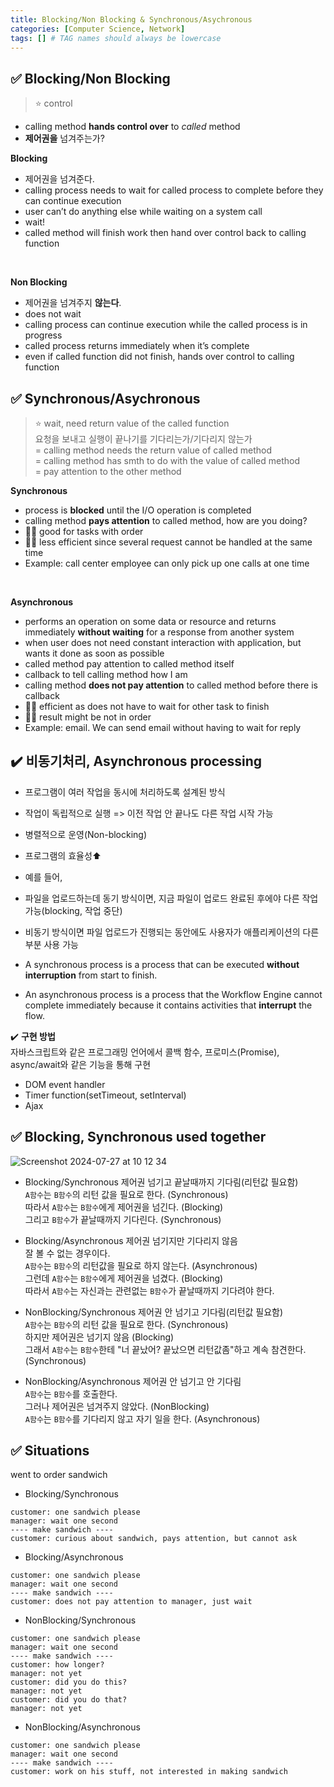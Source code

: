 ```yaml
---
title: Blocking/Non Blocking & Synchronous/Asychronous
categories: [Computer Science, Network]
tags: [] # TAG names should always be lowercase
---
```


## ✅ Blocking/Non Blocking

> ⭐️ control <br>

- calling method **hands control over** to _called_ method
- **제어권을** 넘겨주는가? <br>

**Blocking** <br>

- 제어권을 넘겨준다.
- calling process needs to wait for called process to complete before they can continue execution
- user can’t do anything else while waiting on a system call
- wait!
- called method will finish work then hand over control back to calling function

<br>

**Non Blocking** <br>

- 제어권을 넘겨주지 **않는다**.
- does not wait
- calling process can continue execution while the called process is in progress
- called process returns immediately when it’s complete
- even if called function did not finish, hands over control to calling function

## ✅ Synchronous/Asychronous

> ⭐️ wait, need return value of the called function <br>
> 요청을 보내고 실행이 끝나기를 기다리는가/기다리지 않는가 <br>
> = calling method needs the return value of called method <br>
> = calling method has smth to do with the value of called method <br>
> = pay attention to the other method <br>

**Synchronous** <br>

- process is **blocked** until the I/O operation is completed
- calling method **pays attention** to called method, how are you doing?
- 👍🏻 good for tasks with order
- 👎🏻 less efficient since several request cannot be handled at the same time
- Example: call center employee can only pick up one calls at one time

<br>

**Asynchronous** <br>

- performs an operation on some data or resource and returns immediately **without waiting** for a response from another system
- when user does not need constant interaction with application, but wants it done as soon as possible
- called method pay attention to called method itself
- callback to tell calling method how I am
- calling method **does not pay attention** to called method before there is callback
- 👍🏻 efficient as does not have to wait for other task to finish
- 👎🏻 result might be not in order
- Example: email. We can send email without having to wait for reply

## ✔️ 비동기처리, Asynchronous processing

- 프로그램이 여러 작업을 동시에 처리하도록 설계된 방식
- 작업이 독립적으로 실행 => 이전 작업 안 끝나도 다른 작업 시작 가능
- 병렬적으로 운영(Non-blocking)
- 프로그램의 효율성⬆️

- 예를 들어,
- 파일을 업로드하는데 동기 방식이면, 지금 파일이 업로드 완료된 후에야 다른 작업 가능(blocking, 작업 중단)
- 비동기 방식이면 파일 업로드가 진행되는 동안에도 사용자가 애플리케이션의 다른 부분 사용 가능

- A synchronous process is a process that can be executed **without interruption** from start to finish.
- An asynchronous process is a process that the Workflow Engine cannot complete immediately because it contains activities that **interrupt** the flow.

✔️ **구현 방법** <br>
자바스크립트와 같은 프로그래밍 언어에서 콜백 함수, 프로미스(Promise), async/await와 같은 기능을 통해 구현 <br>

- DOM event handler
- Timer function(setTimeout, setInterval)
- Ajax

## ✅ Blocking, Synchronous used together

![Screenshot 2024-07-27 at 10 12 34](https://github.com/user-attachments/assets/f39c0392-390b-4fdb-80c7-9525a5017073)

- Blocking/Synchronous
  제어권 넘기고 끝날때까지 기다림(리턴값 필요함) <br>
  `A함수`는 `B함수`의 리턴 값을 필요로 한다. (Synchronous) <br>
  따라서 `A함수`는 `B함수`에게 제어권을 넘긴다. (Blocking) <br>
  그리고 `B함수`가 끝날때까지 기다린다. (Synchronous) <br>

- Blocking/Asynchronous
  제어권 넘기지만 기다리지 않음 <br>
  잘 볼 수 없는 경우이다. <br>
  `A함수`는 `B함수`의 리턴값을 필요로 하지 않는다. (Asynchronous) <br>
  그런데 `A함수`는 `B함수`에게 제어권을 넘겼다. (Blocking) <br>
  따라서 `A함수`는 자신과는 관련없는 `B함수`가 끝날때까지 기다려야 한다. <br>

- NonBlocking/Synchronous
  제어권 안 넘기고 기다림(리턴값 필요함) <br>
  `A함수`는 `B함수`의 리턴 값을 필요로 한다. (Synchronous) <br>
  하지만 제어권은 넘기지 않음 (Blocking) <br>
  그래서 `A함수`는 `B함수`한테 "너 끝났어? 끝났으면 리턴값좀"하고 계속 참견한다. (Synchronous) <br>

- NonBlocking/Asynchronous
  제어권 안 넘기고 안 기다림 <br>
  `A함수`는 `B함수`를 호출한다. <br>
  그러나 제어권은 넘겨주지 않았다. (NonBlocking) <br>
  `A함수`는 `B함수`를 기다리지 않고 자기 일을 한다. (Asynchronous) <br>

## ✅ Situations

went to order sandwich

- Blocking/Synchronous

```
customer: one sandwich please
manager: wait one second
---- make sandwich ----
customer: curious about sandwich, pays attention, but cannot ask
```

- Blocking/Asynchronous

```
customer: one sandwich please
manager: wait one second
---- make sandwich ----
customer: does not pay attention to manager, just wait
```

- NonBlocking/Synchronous

```
customer: one sandwich please
manager: wait one second
---- make sandwich ----
customer: how longer?
manager: not yet
customer: did you do this?
manager: not yet
customer: did you do that?
manager: not yet
```

- NonBlocking/Asynchronous

```
customer: one sandwich please
manager: wait one second
---- make sandwich ----
customer: work on his stuff, not interested in making sandwich
```
